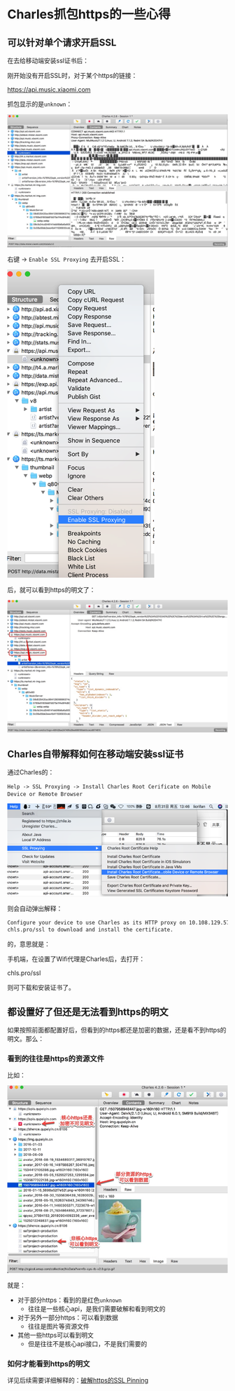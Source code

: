 # Charles抓包https的一些心得

## 可以针对单个请求开启SSL

在去给移动端安装ssl证书后：

刚开始没有开启SSL时，对于某个https的链接：

https://api.music.xiaomi.com

抓包显示的是`unknown`：

![](../../assets/img/charles_capture_unknown_for_not_enalbe_ssl.jpg)

右键 -> `Enable SSL Proxying` 去开启SSL：

![Charles开启SSL](../../assets/img/charles_right_enable_ssl_proxying.png)

后，就可以看到https的明文了：

![](../../assets/img/charles_show_plain_https_data.jpg)

## Charles自带解释如何在移动端安装ssl证书

通过Charles的：

`Help -> SSL Proxying -> Install Charles Root Cerificate on Mobile Device or Remote Browser`

![](../../assets/img/charles_install_ssl_remote_mobile.png)

则会自动弹出解释：

```bash
Configure your device to use Charles as its HTTP proxy on 10.108.129.57:5678, then browse to
chls.pro/ssl to download and install the certificate.
```

的，意思就是：

手机端，在设置了Wifi代理是Charles后，去打开：

chls.pro/ssl

则可下载和安装证书了。

## 都设置好了但还是无法看到https的明文

如果按照前面都配置好后，但看到的https都还是加密的数据，还是看不到https的明文。那么：

### 看到的往往是https的资源文件

比如：

![](../../assets/img/charles_see_some_https_assets.jpg)

就是：

* 对于部分https：看到的是红色`unknown`
  * 往往是一些核心api，是我们需要破解和看到明文的
* 对于另外一部分https：可以看到数据
  * 往往是图片等资源文件
* 其他一些https可以看到明文
  * 但是往往不是核心api接口，不是我们需要的

### 如何才能看到https的明文

详见后续需要详细解释的：[破解https的SSL Pinning](http://book.crifan.com/books/app_capture_package_tool_charles/website/how_capture_app/complex_https/https_ssl_pinning.html)
